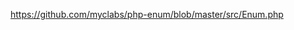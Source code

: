 https://github.com/myclabs/php-enum/blob/master/src/Enum.php


<?php

namespace MyApp\Checkout\Payment;

enum PaymentMethodType
{
    const CREDIT_CARD = 'cc';
    const PAYPAL = 'pp';
    const CASH = 'cash';
    const SEPA = 'sepa';
}

enum PaymentProvider
{
    const COMPANY1 = 'c1';
    const COMPANY2 = 'c2';
    const COMPANY3 = 'c3';
    const COMPANY4 = 'c4';
    const COMPANY5 = 'c5';
}

enum PaymentStatus
{
    const PENDING = 1;
    const PAID = 2;
    const CANCELLED = 3;
    const REFUNDED = 4;
}
